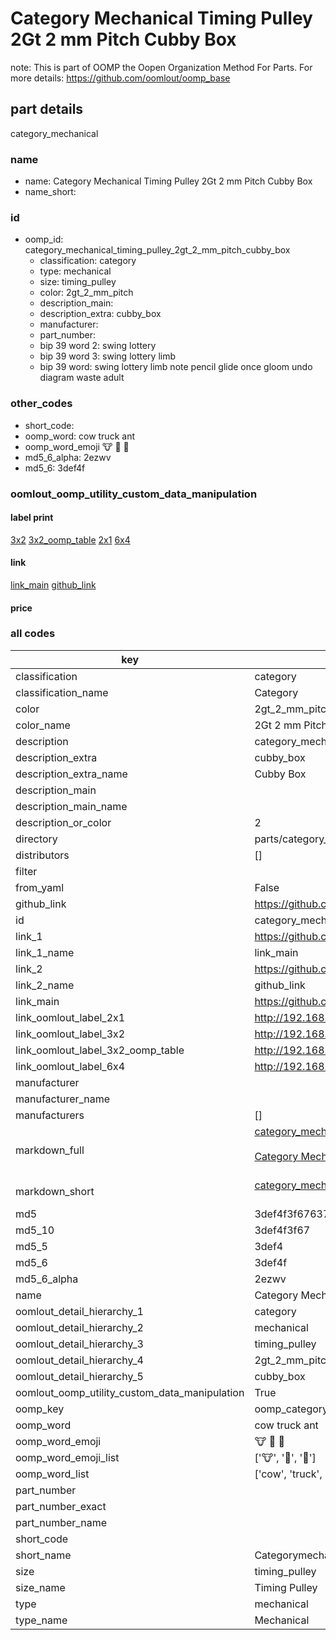 # Category Mechanical Timing Pulley 2Gt 2 mm Pitch Cubby Box  

note: This is part of OOMP the Oopen Organization Method For Parts. For more details: https://github.com/oomlout/oomp_base

##  part details



category_mechanical

### name
* name: Category Mechanical Timing Pulley 2Gt 2 mm Pitch Cubby Box
* name_short: 
### id
* oomp_id: category_mechanical_timing_pulley_2gt_2_mm_pitch_cubby_box
  * classification: category
  * type: mechanical
  * size: timing_pulley
  * color: 2gt_2_mm_pitch
  * description_main: 
  * description_extra: cubby_box
  * manufacturer: 
  * part_number: 
  * bip 39 word 2: swing lottery
  * bip 39 word 3: swing lottery limb
  * bip 39 word: swing lottery limb note pencil glide once gloom undo diagram waste adult

### other_codes
* short_code: 
* oomp_word: cow truck ant
* oomp_word_emoji :cow: :truck: :ant:
* md5_6_alpha: 2ezwv
* md5_6: 3def4f






### oomlout_oomp_utility_custom_data_manipulation
#### label print
[3x2](http://192.168.1.245:1112/?label=oomp%202ezwv)
[3x2_oomp_table](http://192.168.1.107:1112/?label=oomp%202ezwv)
[2x1](http://192.168.1.242:1112/?label=oomp%202ezwv)
[6x4](http://192.168.1.55:1112/?label=oomp%202ezwv)    

#### link

[link_main](https://github.com/oomlout/oomlout_oomp_current_version_messy/tree/main/parts/category_mechanical_timing_pulley_2gt_2_mm_pitch_cubby_box) [github_link](https://github.com/oomlout/oomlout_oomp_part_src/tree/main/parts/category_mechanical_timing_pulley_2gt_2_mm_pitch_cubby_box)                             

#### price







### all codes 
| key | value |  
| --- | --- |  
| classification | category |  
| classification_name | Category |  
| color | 2gt_2_mm_pitch |  
| color_name | 2Gt 2 mm Pitch |  
| description | category_mechanical |  
| description_extra | cubby_box |  
| description_extra_name | Cubby Box |  
| description_main |  |  
| description_main_name |  |  
| description_or_color | 2  |  
| directory | parts/category_mechanical_timing_pulley_2gt_2_mm_pitch_cubby_box |  
| distributors | [] |  
| filter |  |  
| from_yaml | False |  
| github_link | https://github.com/oomlout/oomlout_oomp_part_src/tree/main/parts/category_mechanical_timing_pulley_2gt_2_mm_pitch_cubby_box |  
| id | category_mechanical_timing_pulley_2gt_2_mm_pitch_cubby_box |  
| link_1 | https://github.com/oomlout/oomlout_oomp_current_version_messy/tree/main/parts/category_mechanical_timing_pulley_2gt_2_mm_pitch_cubby_box |  
| link_1_name | link_main |  
| link_2 | https://github.com/oomlout/oomlout_oomp_part_src/tree/main/parts/category_mechanical_timing_pulley_2gt_2_mm_pitch_cubby_box |  
| link_2_name | github_link |  
| link_main | https://github.com/oomlout/oomlout_oomp_current_version_messy/tree/main/parts/category_mechanical_timing_pulley_2gt_2_mm_pitch_cubby_box |  
| link_oomlout_label_2x1 | http://192.168.1.242:1112/?label=oomp%202ezwv |  
| link_oomlout_label_3x2 | http://192.168.1.245:1112/?label=oomp%202ezwv |  
| link_oomlout_label_3x2_oomp_table | http://192.168.1.107:1112/?label=oomp%202ezwv |  
| link_oomlout_label_6x4 | http://192.168.1.55:1112/?label=oomp%202ezwv |  
| manufacturer |  |  
| manufacturer_name |  |  
| manufacturers | [] |  
| markdown_full | [category_mechanical_timing_pulley_2gt_2_mm_pitch_cubby_box](https://github.com/oomlout/oomlout_oomp_current_version_messy/tree/main/parts/category_mechanical_timing_pulley_2gt_2_mm_pitch_cubby_box)<br>[](https://github.com/oomlout/oomlout_oomp_current_version_messy/tree/main/parts/category_mechanical_timing_pulley_2gt_2_mm_pitch_cubby_box)<br>[Category Mechanical Timing Pulley 2Gt 2 Mm Pitch Cubby Box](https://github.com/oomlout/oomlout_oomp_current_version_messy/tree/main/parts/category_mechanical_timing_pulley_2gt_2_mm_pitch_cubby_box)<br><br> |  
| markdown_short | [category_mechanical_timing_pulley_2gt_2_mm_pitch_cubby_box](https://github.com/oomlout/oomlout_oomp_current_version_messy/tree/main/parts/category_mechanical_timing_pulley_2gt_2_mm_pitch_cubby_box)<br><br> |  
| md5 | 3def4f3f676373518c51596b03a106e0 |  
| md5_10 | 3def4f3f67 |  
| md5_5 | 3def4 |  
| md5_6 | 3def4f |  
| md5_6_alpha | 2ezwv |  
| name | Category Mechanical Timing Pulley 2Gt 2 mm Pitch Cubby Box |  
| oomlout_detail_hierarchy_1 | category |  
| oomlout_detail_hierarchy_2 | mechanical |  
| oomlout_detail_hierarchy_3 | timing_pulley |  
| oomlout_detail_hierarchy_4 | 2gt_2_mm_pitch |  
| oomlout_detail_hierarchy_5 | cubby_box |  
| oomlout_oomp_utility_custom_data_manipulation | True |  
| oomp_key | oomp_category_mechanical_timing_pulley_2gt_2_mm_pitch_cubby_box |  
| oomp_word | cow truck ant |  
| oomp_word_emoji | :cow: :truck: :ant: |  
| oomp_word_emoji_list | [':cow:', ':truck:', ':ant:'] |  
| oomp_word_list | ['cow', 'truck', 'ant'] |  
| part_number |  |  
| part_number_exact |  |  
| part_number_name |  |  
| short_code |  |  
| short_name | Categorymechanical |  
| size | timing_pulley |  
| size_name | Timing Pulley |  
| type | mechanical |  
| type_name | Mechanical |  
